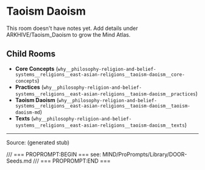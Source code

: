 # Taoism Daoism

This room doesn't have notes yet. Add details under ARKHIVE/Taoism_Daoism to grow the Mind Atlas.

## Child Rooms
- **Core Concepts** (`why__philosophy-religion-and-belief-systems__religions__east-asian-religions__taoism-daoism__core-concepts`)
- **Practices** (`why__philosophy-religion-and-belief-systems__religions__east-asian-religions__taoism-daoism__practices`)
- **Taoism Daoism** (`why__philosophy-religion-and-belief-systems__religions__east-asian-religions__taoism-daoism__taoism-daoism-md`)
- **Texts** (`why__philosophy-religion-and-belief-systems__religions__east-asian-religions__taoism-daoism__texts`)

---
Source: (generated stub)

/// === PROPROMPT:BEGIN ===
see: MIND/ProPrompts/Library/DOOR-Seeds.md
/// === PROPROMPT:END ===
